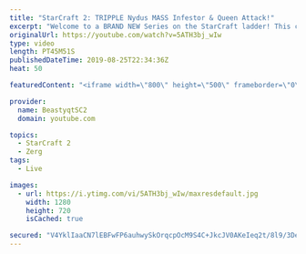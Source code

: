 ```yaml
---
title: "StarCraft 2: TRIPPLE Nydus MASS Infestor & Queen Attack!"
excerpt: "Welcome to a BRAND NEW Series on the StarCraft ladder! This challenege is called \"Infestors to GM,\" where I play Mass Infestors and try to get to Grandmaster! I am allowing myself to make Queens as well, but other than that, the gameplan is INFESTORS!!!  The games in this video feature a TON of Infested"
originalUrl: https://youtube.com/watch?v=5ATH3bj_wIw
type: video
length: PT45M51S
publishedDateTime: 2019-08-25T22:34:36Z
heat: 50

featuredContent: "<iframe width=\"800\" height=\"500\" frameborder=\"0\" src=\"https://www.youtube.com/embed/5ATH3bj_wIw\" allow=\"accelerometer; autoplay; encrypted-media; gyroscope; picture-in-picture\" allowfullscreen></iframe>"

provider:
  name: BeastyqtSC2
  domain: youtube.com

topics:
  - StarCraft 2
  - Zerg
tags:
  - Live

images:
  - url: https://i.ytimg.com/vi/5ATH3bj_wIw/maxresdefault.jpg
    width: 1280
    height: 720
    isCached: true

secured: "V4YklIaaCN7lEBFwFP6auhwySkOrqcpOcM9S4C+JkcJV0AKeIeq2t/8l9/3DeMeHMfJPuHHrxVl3jl4ALlKJGqKwVWXFb1Xn0fHIJc+v1pyr1mLMdPvGG9E0iYjx4rfmdtoelv8A1PpO7G0yOxuGBRsgDxiFVf2FH5akIRB42URZdjQcA5Tii+ufN/0sTQUu6os/4gicNEzwOKvWhIE7Cj7bkEFAaM+EJGG0BSJbj74WiJstamw9AxRrjWcB6nEaDQcyt3Lsma4A33rnZB4Aoiw8Oa2RqJM2lKIiyuBsLlYEG1pYf2W0D0pvvQl6eTdQIYaUwu7metlrg1+kFuradnaTgBdUPeQ5pFRv1jdpmo4BxKKDX9szMKDOmRbAZFd7ZsziucQX1nHiymkavozEXJlspSdBgby4d/1UUxLszpg=;PzD+eR7JbWAtOowp/2IsJA=="
---
```


